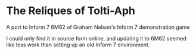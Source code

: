 # The Reliques of Tolti-Aph
A port to Inform 7 6M62 of Graham Nelson's Inform 7 demonstration game

I could only find it in source form online, and updating it to 6M62 seemed like less work than setting up an old Inform 7 environment.
